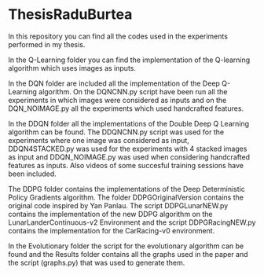 # ThesisRaduBurtea
In this repository you can find all the codes used in the experiments performed in my thesis.

In the Q-Learning folder you can find the implementation of the Q-learning algorithm which uses images as inputs.

In the DQN folder are included all the implementation of the Deep Q-Learning algorithm. On the DQNCNN.py script have been run all the experiments in which images were considered as inputs and on the DQN_NOIMAGE.py all the experiments which used handcrafted features.

In the DDQN folder all the implementations of the Double Deep Q Learning algorithm can be found. The DDQNCNN.py script was used for the experiments where one image was considered as input, DDQN4STACKED.py was used for the experiments with 4 stacked images as input and DDQN_NOIMAGE.py was used when considering handcrafted features as inputs. Also videos of some succesful training sessions have been included.

The DDPG folder contains the implementations of the Deep Deterministic Policy Gradients algorithm. The folder DDPGOriginalVersion contains the original code inspired by Yan Panlau. The script DDPGLunarNEW.py contains the implementation of the new DDPG algorithm on the LunarLanderContinuous-v2 Environment and the script DDPGRacingNEW.py contains the implementation for the CarRacing-v0 environment.

In the Evolutionary folder the script for the evolutionary algorithm can be found and the Results folder contains all the graphs used in the paper and the script (graphs.py) that was used to generate them.
